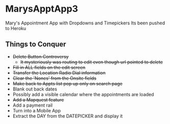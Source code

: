 # MarysApptApp3
Mary's Appointment App with Dropdowns and Timepickers
Its been pushed to Heroku

## Things to Conquer
* ~~Delete Button Controversy~~
    * ~~It mysteriously was routing to edit even though url pointed to delete~~
* ~~Fill in ALL fields on the edit screen~~
* ~~Transfer the Location Radio Dial information~~
* ~~Clear the 'Nones' from the Onsite fields~~
* ~~Make back to Appts list pop up only on search page~~
* Blank out back dates
* Possibly add a visible calendar where the appointments are loaded
* ~~Add a Mapquest feature~~
* Add a payment rail
* Turn into a Mobile App
* Extract the DAY from the DATEPICKER and display it
